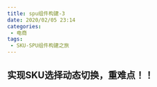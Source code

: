 ```yaml
---
title: spu组件构建-3
date: 2020/02/05 23:14
categories: 
 - 电商
tags: 
 - SKU-SPU组件构建之旅
---
```


## 实现SKU选择动态切换，重难点！！


